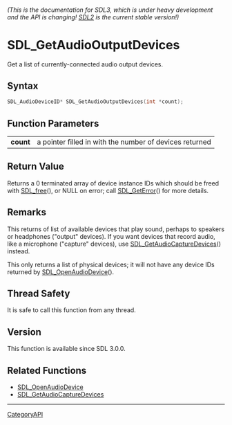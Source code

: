 ###### (This is the documentation for SDL3, which is under heavy development and the API is changing! [SDL2](https://wiki.libsdl.org/SDL2/) is the current stable version!)
# SDL_GetAudioOutputDevices

Get a list of currently-connected audio output devices.

## Syntax

```c
SDL_AudioDeviceID* SDL_GetAudioOutputDevices(int *count);

```

## Function Parameters

|               |                                                         |
| ------------- | ------------------------------------------------------- |
| **count**     | a pointer filled in with the number of devices returned |

## Return Value

Returns a 0 terminated array of device instance IDs which should be freed
with [SDL_free](SDL_free.md)(), or NULL on error; call
[SDL_GetError](SDL_GetError.md)() for more details.

## Remarks

This returns of list of available devices that play sound, perhaps to
speakers or headphones ("output" devices). If you want devices that record
audio, like a microphone ("capture" devices), use
[SDL_GetAudioCaptureDevices](SDL_GetAudioCaptureDevices.md)() instead.

This only returns a list of physical devices; it will not have any device
IDs returned by [SDL_OpenAudioDevice](SDL_OpenAudioDevice.md)().

## Thread Safety

It is safe to call this function from any thread.

## Version

This function is available since SDL 3.0.0.

## Related Functions

* [SDL_OpenAudioDevice](SDL_OpenAudioDevice.md)
* [SDL_GetAudioCaptureDevices](SDL_GetAudioCaptureDevices.md)

----
[CategoryAPI](CategoryAPI.md)
